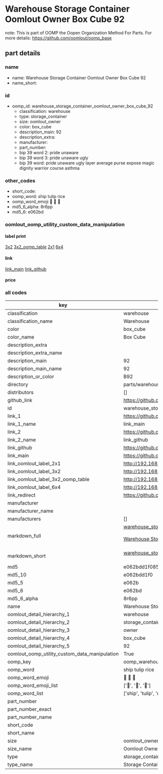 # Warehouse Storage Container Oomlout Owner Box Cube 92  

note: This is part of OOMP the Oopen Organization Method For Parts. For more details: https://github.com/oomlout/oomp_base

##  part details
  







### name
* name: Warehouse Storage Container Oomlout Owner Box Cube 92
* name_short: 
### id
* oomp_id: warehouse_storage_container_oomlout_owner_box_cube_92
  * classification: warehouse
  * type: storage_container
  * size: oomlout_owner
  * color: box_cube
  * description_main: 92
  * description_extra: 
  * manufacturer: 
  * part_number: 
  * bip 39 word 2: pride unaware
  * bip 39 word 3: pride unaware ugly
  * bip 39 word: pride unaware ugly layer average purse expose magic dignity warrior course asthma

### other_codes
* short_code: 
* oomp_word: ship tulip rice
* oomp_word_emoji :ship: :tulip: :rice:
* md5_6_alpha: 8r6pp
* md5_6: e062bd






### oomlout_oomp_utility_custom_data_manipulation
#### label print
[3x2](http://192.168.1.245:1112/?label=oomp%208r6pp)
[3x2_oomp_table](http://192.168.1.108:1112/?label=oomp%208r6pp)
[2x1](http://192.168.1.242:1112/?label=oomp%208r6pp)
[6x4](http://192.168.1.55:1112/?label=oomp%208r6pp)    

#### link

[link_main](https://github.com/oomlout/oomlout_oomp_version_1_messy/tree/main/parts/warehouse_storage_container_oomlout_owner_box_cube_92) [link_github](https://github.com/oomlout/oomlout_oomp_version_1_messy/tree/main/parts/warehouse_storage_container_oomlout_owner_box_cube_92)                             

#### price







### all codes 
| key | value |  
| --- | --- |  
| classification | warehouse |  
| classification_name | Warehouse |  
| color | box_cube |  
| color_name | Box Cube |  
| description_extra |  |  
| description_extra_name |  |  
| description_main | 92 |  
| description_main_name | 92 |  
| description_or_color | B92 |  
| directory | parts/warehouse_storage_container_oomlout_owner_box_cube_92 |  
| distributors | [] |  
| github_link | https://github.com/oomlout/oomlout_oomp_part_src/tree/main/parts/warehouse_storage_container_oomlout_owner_box_cube_92 |  
| id | warehouse_storage_container_oomlout_owner_box_cube_92 |  
| link_1 | https://github.com/oomlout/oomlout_oomp_version_1_messy/tree/main/parts/warehouse_storage_container_oomlout_owner_box_cube_92 |  
| link_1_name | link_main |  
| link_2 | https://github.com/oomlout/oomlout_oomp_version_1_messy/tree/main/parts/warehouse_storage_container_oomlout_owner_box_cube_92 |  
| link_2_name | link_github |  
| link_github | https://github.com/oomlout/oomlout_oomp_version_1_messy/tree/main/parts/warehouse_storage_container_oomlout_owner_box_cube_92 |  
| link_main | https://github.com/oomlout/oomlout_oomp_version_1_messy/tree/main/parts/warehouse_storage_container_oomlout_owner_box_cube_92 |  
| link_oomlout_label_2x1 | http://192.168.1.242:1112/?label=oomp%208r6pp |  
| link_oomlout_label_3x2 | http://192.168.1.245:1112/?label=oomp%208r6pp |  
| link_oomlout_label_3x2_oomp_table | http://192.168.1.108:1112/?label=oomp%208r6pp |  
| link_oomlout_label_6x4 | http://192.168.1.55:1112/?label=oomp%208r6pp |  
| link_redirect | https://github.com/oomlout/oomlout_oomp_version_1_messy/tree/main/parts/warehouse_storage_container_oomlout_owner_box_cube_92 |  
| manufacturer |  |  
| manufacturer_name |  |  
| manufacturers | [] |  
| markdown_full | [warehouse_storage_container_oomlout_owner_box_cube_92](none)<br>[](none)<br>[Warehouse Storage Container Oomlout Owner Box Cube 92](none)<br><br> |  
| markdown_short | [warehouse_storage_container_oomlout_owner_box_cube_92](none)<br><br> |  
| md5 | e062bdd1f085ca16ba07e7e5d83b1d54 |  
| md5_10 | e062bdd1f0 |  
| md5_5 | e062b |  
| md5_6 | e062bd |  
| md5_6_alpha | 8r6pp |  
| name | Warehouse Storage Container Oomlout Owner Box Cube 92 |  
| oomlout_detail_hierarchy_1 | warehouse |  
| oomlout_detail_hierarchy_2 | storage_container |  
| oomlout_detail_hierarchy_3 | owner |  
| oomlout_detail_hierarchy_4 | box_cube |  
| oomlout_detail_hierarchy_5 | 92 |  
| oomlout_oomp_utility_custom_data_manipulation | True |  
| oomp_key | oomp_warehouse_storage_container_oomlout_owner_box_cube_92 |  
| oomp_word | ship tulip rice |  
| oomp_word_emoji | :ship: :tulip: :rice: |  
| oomp_word_emoji_list | [':ship:', ':tulip:', ':rice:'] |  
| oomp_word_list | ['ship', 'tulip', 'rice'] |  
| part_number |  |  
| part_number_exact |  |  
| part_number_name |  |  
| short_code |  |  
| short_name |  |  
| size | oomlout_owner |  
| size_name | Oomlout Owner |  
| type | storage_container |  
| type_name | Storage Container |  
